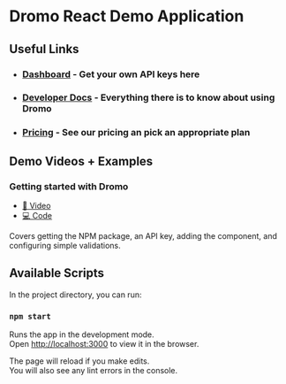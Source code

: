 # Dromo React Demo Application

## Useful Links

- ### [Dashboard](https://dashboard.dromo.io/) - Get your own API keys here

- ### [Developer Docs](https://developer.dromo.io/) - Everything there is to know about using Dromo

- ### [Pricing](https://www.dromo.io/pricing) - See our pricing an pick an appropriate plan

## Demo Videos + Examples

### Getting started with Dromo

- [🎥 Video](https://vimeo.com/722765552)
- [💻 Code](https://github.com/dromoio/dromo-react-example/blob/getting-started-example/src/Components/Uploader.tsx)

Covers getting the NPM package, an API key, adding the component, and configuring simple validations.

## Available Scripts

In the project directory, you can run:

### `npm start`

Runs the app in the development mode.\
Open [http://localhost:3000](http://localhost:3000) to view it in the browser.

The page will reload if you make edits.\
You will also see any lint errors in the console.
